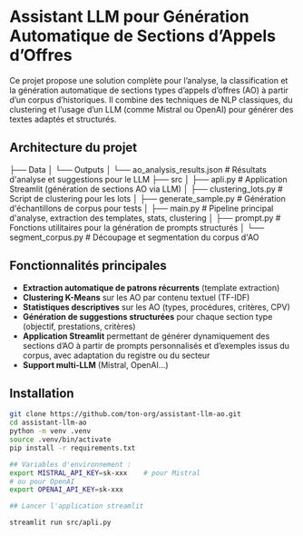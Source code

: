 # Assistant LLM pour Génération Automatique de Sections d’Appels d’Offres

Ce projet propose une solution complète pour l’analyse, la classification et la génération automatique de sections types d’appels d’offres (AO) à partir d’un corpus d’historiques. Il combine des techniques de NLP classiques, du clustering et l’usage d’un LLM (comme Mistral ou OpenAI) pour générer des textes adaptés et structurés.

## Architecture du projet

├── Data
│ └── Outputs
│ └── ao_analysis_results.json # Résultats d'analyse et suggestions pour le LLM
├── src
│ ├── apli.py # Application Streamlit (génération de sections AO via LLM)
│ ├── clustering_lots.py # Script de clustering pour les lots
│ ├── generate_sample.py # Génération d'échantillons de corpus pour tests
│ ├── main.py # Pipeline principal d'analyse, extraction des templates, stats, clustering
│ ├── prompt.py # Fonctions utilitaires pour la génération de prompts structurés
│ └── segment_corpus.py # Découpage et segmentation du corpus d'AO


## Fonctionnalités principales

- **Extraction automatique de patrons récurrents** (template extraction)
- **Clustering K-Means** sur les AO par contenu textuel (TF-IDF)
- **Statistiques descriptives** sur les AO (types, procédures, critères, CPV)
- **Génération de suggestions structurées** pour chaque section type (objectif, prestations, critères)
- **Application Streamlit** permettant de générer dynamiquement des sections d’AO à partir de prompts personnalisés et d’exemples issus du corpus, avec adaptation du registre ou du secteur
- **Support multi-LLM** (Mistral, OpenAI...)

## Installation

```bash
git clone https://github.com/ton-org/assistant-llm-ao.git
cd assistant-llm-ao
python -m venv .venv
source .venv/bin/activate  
pip install -r requirements.txt

## Variables d'environnement :
export MISTRAL_API_KEY=sk-xxx    # pour Mistral
# ou pour OpenAI
export OPENAI_API_KEY=sk-xxx

## Lancer l'application streamlit 

streamlit run src/apli.py

